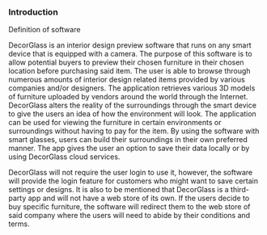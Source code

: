 ### Introduction

Definition of software

DecorGlass is an interior design preview software that runs on any smart device that is equipped with a camera. The purpose of this software is to allow potential buyers to preview their chosen furniture in their chosen location before purchasing said item. The user is able to browse through numerous amounts of interior design related items provided by various companies and/or designers. The application retrieves various 3D models of furniture uploaded by vendors around the world through the Internet. DecorGlass alters the reality of the surroundings through the smart device to give the users an idea of how the environment will look. The application can be used for viewing the furniture in certain environments or surroundings without having to pay for the item. By using the software with smart glasses, users can build their surroundings in their own preferred manner.  The app gives the user an option to save their data locally or by using DecorGlass cloud services. 
 
DecorGlass will not require the user login to use it, however, the software will provide the login feature for customers who might want to save certain settings or designs. It is also to be mentioned that DecorGlass is a third-party app and will not have a web store of its own. If the users decide to buy specific furniture, the software will redirect them to the web store of said company where the users will need to abide by their conditions and terms.


